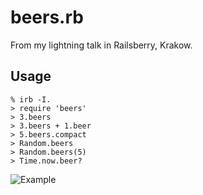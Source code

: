 beers.rb
========

From my lightning talk in Railsberry, Krakow.

Usage
-----

    % irb -I.
    > require 'beers'
    > 3.beers
    > 3.beers + 1.beer
    > 5.beers.compact
    > Random.beers
    > Random.beers(5)
    > Time.now.beer?

![Example](https://github.com/mutru/beers/raw/master/beersrb.png)
